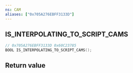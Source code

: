 ```yaml
---
ns: CAM
aliases: ["0x705A276EBFF3133D"]
---
```

## IS_INTERPOLATING_TO_SCRIPT_CAMS

```c
// 0x705A276EBFF3133D 0x60C23785
BOOL IS_INTERPOLATING_TO_SCRIPT_CAMS();
```


## Return value
